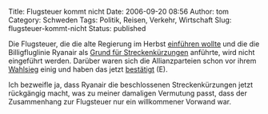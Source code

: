 Title: Flugsteuer kommt nicht
Date: 2006-09-20 08:56
Author: tom
Category: Schweden
Tags: Politik, Reisen, Verkehr, Wirtschaft
Slug: flugsteuer-kommt-nicht
Status: published

Die Flugsteuer, die die alte Regierung im Herbst [einführen
wollte](http://www.fiket.de/2006/06/12/weniger-ryanair-fluege-nach-schweden/)
und die die Billigfluglinie Ryanair als [Grund für
Streckenkürzungen](http://www.fiket.de/2006/07/11/ryanair-kuerzt-strecken-nach-schweden/)
anführte, wird nicht eingeführt werden. Darüber waren sich die
Allianzparteien schon vor ihrem
[Wahlsieg](http://www.fiket.de/2006/09/17/regierungswechsel-in-schweden/)
einig und haben das jetzt
[bestätigt](http://www.thelocal.se/article.php?ID=4960&date=20060919&PHPSESSID=4d92da9c378932814ecbc1bff1beec6a)
(E).

Ich bezweifle ja, dass Ryanair die beschlossenen Streckenkürzungen jetzt
rückgängig macht, was zu meiner damaligen Vermutung passt, dass der
Zusammenhang zur Flugsteuer nur ein willkommener Vorwand war.

